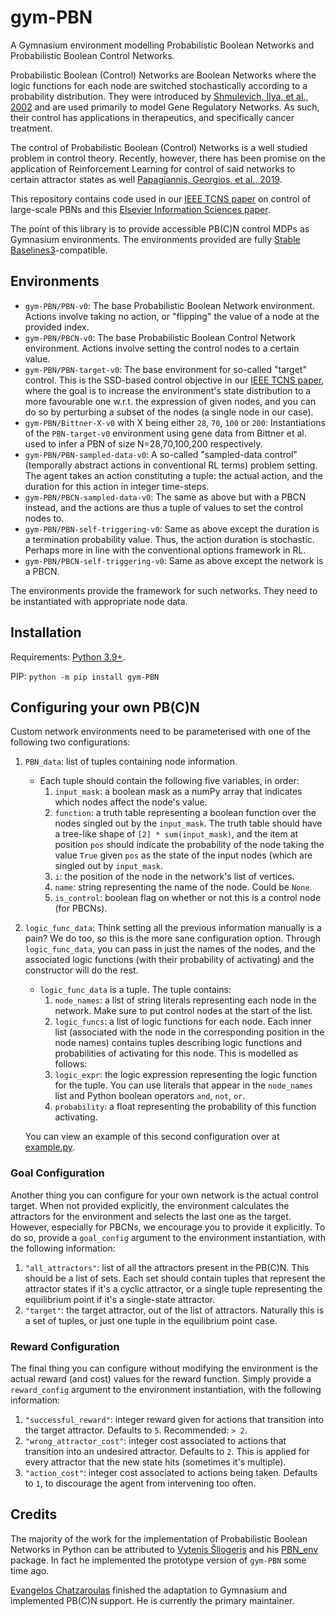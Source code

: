 # gym-PBN

A Gymnasium environment modelling Probabilistic Boolean Networks and Probabilistic Boolean Control Networks.

Probabilistic Boolean (Control) Networks are Boolean Networks where the logic functions for each node are switched stochastically according to a probability distribution. They were introduced by [Shmulevich, Ilya, et al., 2002](https://academic.oup.com/bioinformatics/article/18/2/261/225574?login=true) and are used primarily to model Gene Regulatory Networks. As such, their control has applications in therapeutics, and specifically cancer treatment.

The control of Probabilistic Boolean (Control) Networks is a well studied problem in control theory. Recently, however, there has been promise on the application of Reinforcement Learning for control of said networks to certain attractor states as well [Papagiannis, Georgios, et al., 2019](https://arxiv.org/abs/1909.03331).

This repository contains code used in our [IEEE TCNS paper](https://ieeexplore.ieee.org/document/9999487) on control of large-scale PBNs and this [Elsevier Information Sciences paper](https://www.sciencedirect.com/science/article/pii/S0020025522013196).

The point of this library is to provide accessible PB(C)N control MDPs as Gymnasium environments. The environments provided are fully [Stable Baselines3](https://github.com/DLR-RM/stable-baselines3)-compatible.

## Environments

-   `gym-PBN/PBN-v0`: The base Probabilistic Boolean Network environment. Actions involve taking no action, or "flipping" the value of a node at the provided index.
-   `gym-PBN/PBCN-v0`: The base Probabilistic Boolean Control Network environment. Actions involve setting the control nodes to a certain value.
-   `gym-PBN/PBN-target-v0`: The base environment for so-called "target" control. This is the SSD-based control objective in our [IEEE TCNS paper](https://ieeexplore.ieee.org/document/9999487), where the goal is to increase the environment's state distribution to a more favourable one w.r.t. the expression of given nodes, and you can do so by perturbing a subset of the nodes (a single node in our case).
-   `gym-PBN/Bittner-X-v0` with X being either `28`, `70`, `100` or `200`: Instantiations of the `PBN-target-v0` environment using gene data from Bittner et al. used to infer a PBN of size N=28,70,100,200 respectively.
-   `gym-PBN/PBN-sampled-data-v0`: A so-called "sampled-data control" (temporally abstract actions in conventional RL terms) problem setting. The agent takes an action constituting a tuple: the actual action, and the duration for this action in integer time-steps.
-   `gym-PBN/PBCN-sampled-data-v0`: The same as above but with a PBCN instead, and the actions are thus a tuple of values to set the control nodes to.
-   `gym-PBN/PBN-self-triggering-v0`: Same as above except the duration is a termination probability value. Thus, the action duration is stochastic. Perhaps more in line with the conventional options framework in RL.
-   `gym-PBN/PBCN-self-triggering-v0`: Same as above except the network is a PBCN.

The environments provide the framework for such networks. They need to be instantiated with appropriate node data.

## Installation

Requirements: [Python 3.9+](https://www.python.org/downloads/).

PIP: `python -m pip install gym-PBN`

## Configuring your own PB(C)N

Custom network environments need to be parameterised with one of the following two configurations:

1. `PBN_data`: list of tuples containing node information.

    - Each tuple should contain the following five variables, in order:
        1. `input_mask`: a boolean mask as a numPy array that indicates which nodes affect the node's value.
        2. `function`: a truth table representing a boolean function over the nodes singled out by the `input_mask`. The truth table should have a tree-like shape of `[2] * sum(input_mask)`, and the item at position `pos` should indicate the probability of the node taking the value `True` given `pos` as the state of the input nodes (which are singled out by `input_mask`.
        3. `i`: the position of the node in the network's list of vertices.
        4. `name`: string representing the name of the node. Could be `None`.
        5. `is_control`: boolean flag on whether or not this is a control node (for PBCNs).

2. `logic_func_data`: Think setting all the previous information manually is a pain? We do too, so this is the more sane configuration option. Through `logic_func_data`, you can pass in just the names of the nodes, and the associated logic functions (with their probability of activating) and the constructor will do the rest.

    - `logic_func_data` is a tuple. The tuple contains:
        1. `node_names`: a list of string literals representing each node in the network. Make sure to put control nodes at the start of the list.
        2. `logic_funcs`: a list of logic functions for each node. Each inner list (associated with the node in the corresponding position in the node names) contains tuples describing logic functions and probabilities of activating for this node. This is modelled as follows:
        3. `logic_expr`: the logic expression representing the logic function for the tuple. You can use literals that appear in the `node_names` list and Python boolean operators `and`, `not`, `or`.
        4. `probability`: a float representing the probability of this function activating.

    You can view an example of this second configuration over at [example.py](example.py).

### Goal Configuration

Another thing you can configure for your own network is the actual control target. When not provided explicitly, the environment calculates the attractors for the environment and selects the last one as the target. However, especially for PBCNs, we encourage you to provide it explicitly. To do so, provide a `goal_config` argument to the environment instantiation, with the following information:

1. `"all_attractors"`: list of all the attractors present in the PB(C)N. This should be a list of sets. Each set should contain tuples that represent the attractor states if it's a cyclic attractor, or a single tuple representing the equilibrium point if it's a single-state attractor.
2. `"target"`: the target attractor, out of the list of attractors. Naturally this is a set of tuples, or just one tuple in the equilibrium point case.

### Reward Configuration

The final thing you can configure without modifying the environment is the actual reward (and cost) values for the reward function. Simply provide a `reward_config` argument to the environment instantiation, with the following information:

1. `"successful_reward"`: integer reward given for actions that transition into the target attractor. Defaults to `5`. Recommended: `> 2`.
2. `"wrong_attractor_cost"`: integer cost associated to actions that transition into an undesired attractor. Defaults to `2`. This is applied for every attractor that the new state hits (sometimes it's multiple).
3. `"action_cost"`: integer cost associated to actions being taken. Defaults to `1`, to discourage the agent from intervening too often.

## Credits

The majority of the work for the implementation of Probabilistic Boolean Networks in Python can be attributed to [Vytenis Šliogeris](https://github.com/vjsliogeris) and his [PBN_env](https://github.com/vjsliogeris/PBN_env) package. In fact he implemented the prototype version of `gym-PBN` some time ago.

[Evangelos Chatzaroulas](mailto:e.chatzaroulas@surrey.ac.uk) finished the adaptation to Gymnasium and implemented PB(C)N support. He is currently the primary maintainer.
